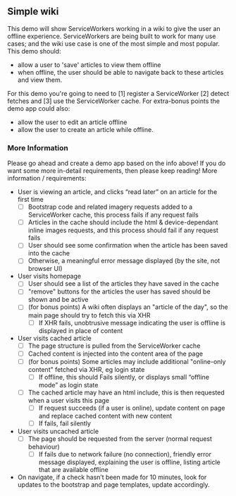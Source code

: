 ## Simple wiki
This demo will show ServiceWorkers working in a wiki to give the user an offline experience. ServiceWorkers are being built to work for many use cases; and the wiki use case is one of the most simple and most popular. This demo should:

* allow a user to 'save' articles to view them offline
* when offline, the user should be able to navigate back to these articles and view them.

For this demo you're going to need to [1] register a ServiceWorker [2] detect fetches and [3] use the ServiceWorker cache. For extra-bonus points the demo app could also:

* allow the user to edit an article offline
* allow the user to create an article while offline.

### More Information
Please go ahead and create a demo app based on the info above! If you do want some more in-detail requirements, then please keep reading! More information / requirements:

* User is viewing an article, and clicks “read later” on an article for the first time
    * [ ] Bootstrap code and related imagery requests added to a ServiceWorker cache, this process fails if any request fails
    * [ ] Articles in the cache should include the html & device-dependant inline images requests, and this process should fail if any request fails
    * [ ]  User should see some confirmation when the article has been saved into the cache
    * [ ]  Otherwise, a meaningful error message displayed (by the site, not browser UI)
* User visits homepage
    * [ ]  User should see a list of the articles they have saved in the cache
    * [ ]  "remove" buttons for the articles the user has saved should be shown and be active
    * [ ]  (for bonus points) A wiki often displays an "article of the day", so the main page should try to fetch this via XHR
        * [ ]  If XHR fails, unobtrusive message indicating the user is offline is displayed in place of content
* User visits cached article
    * [ ]  The page structure is pulled from the ServiceWorker cache
    * [ ]  Cached content is injected into the content area of the page
    * [ ]  (for bonus points) Some articles may include additional "online-only content" fetched via XHR, eg login state
        * [ ]  If offline, this should Fails silently, or displays small “offline mode” as login state
    * [ ]  The cached article may have an html include, this is then requested when a user visits this page
        * [ ]  If request succeeds (if a user is online), update content on page and replace cached content with new content
        * [ ]  If fails, fail silently
* User visits uncached article
    * [ ]  The page should be requested from the server (normal request behaviour)
        * [ ]  If fails due to network failure (no connection), friendly error message displayed, explaining the user is offline, listing article that are available offline
* On navigate, if a check hasn’t been made for 10 minutes, look for updates to the bootstrap and page templates, update accordingly.
